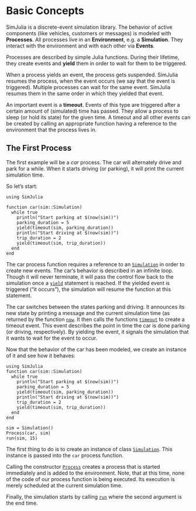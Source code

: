 # Basic Concepts

SimJulia is a discrete-event simulation library. The behavior of active components (like vehicles, customers or messages) is modeled with **Processes**. All processes live in an **Environment**, e.g. a **Simulation**. They interact with the environment and with each other via **Events**.

Processes are described by simple Julia functions. During their lifetime, they create events and **yield** them in order to wait for them to be triggered.

When a process yields an event, the process gets suspended. SimJulia resumes the process, when the event occurs (we say that the event is triggered). Multiple processes can wait for the same event. SimJulia resumes them in the same order in which they yielded that event.

An important event is a **timeout**. Events of this type are triggered after a certain amount of (simulated) time has passed. They allow a process to sleep (or hold its state) for the given time. A timeout and all other events can be created by calling an appropriate function having a reference to the environment that the process lives in.

## The First Process

The first example will be a *car* process. The car will alternately drive and park for a while. When it starts driving (or parking), it will print the current simulation time.

So let’s start:

```@example
using SimJulia

function car(sim::Simulation)
  while true
    println("Start parking at $(now(sim))")
    parking_duration = 5
    yield(timeout(sim, parking_duration))
    println("Start driving at $(now(sim))")
    trip_duration = 2
    yield(timeout(sim, trip_duration))
  end
end
```

The car process function requires a reference to an [`Simulation`](@ref) in order to create new events. The car‘s behavior is described in an infinite loop. Though it will never terminate, it will pass the control flow back to the simulation once a [`yield`](@ref) statement is reached. If the yielded event is triggered (“it occurs”), the simulation will resume the function at this statement.

The car switches between the states parking and driving. It announces its new state by printing a message and the current simulation time (as returned by the function [`now`](@ref). It then calls the functions [`timeout`](@ref) to create a timeout event. This event describes the point in time the car is done parking (or driving, respectively). By yielding the event, it signals the simulation that it wants to wait for the event to occur.

Now that the behavior of the car has been modeled, we create an instance of it and see how it behaves:

```@setup 10_min_2
using SimJulia
function car(sim::Simulation)
  while true
    println("Start parking at $(now(sim))")
    parking_duration = 5
    yield(timeout(sim, parking_duration))
    println("Start driving at $(now(sim))")
    trip_duration = 2
    yield(timeout(sim, trip_duration))
  end
end
```

```@example 10_min_2
sim = Simulation()
Process(car, sim)
run(sim, 15)
```

The first thing to do is to create an instance of class [`Simulation`](@ref). This instance is passed into the `car` process function.

Calling the constructor [`Process`](@ref) creates a process that is started immediately and is added to the environment. Note, that at this time, none of the code of our process function is being executed. Its execution is merely scheduled at the current simulation time.

Finally, the simulation starts by calling [`run`](@ref) where the second argument is the end time.
